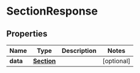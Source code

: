 
# SectionResponse

## Properties
Name | Type | Description | Notes
------------ | ------------- | ------------- | -------------
**data** | [**Section**](Section.md) |  |  [optional]




